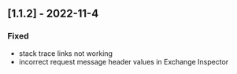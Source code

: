 ## [1.1.2] - 2022-11-4

### Fixed
- stack trace links not working
- incorrect request message header values in Exchange Inspector